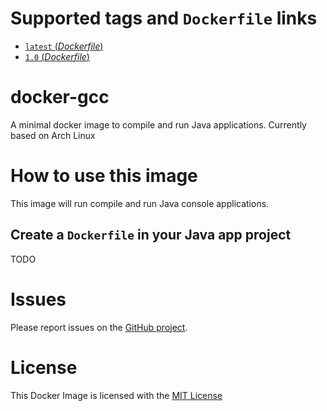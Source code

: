 # Supported tags and `Dockerfile` links
- [`latest` (*Dockerfile*)](https://github.com/kdeenanauth/docker-java/blob/master/1.0/Dockerfile)
- [`1.0` (*Dockerfile*)](https://github.com/kdeenanauth/docker-java/blob/master/1.0/Dockerfile)

# docker-gcc
A minimal docker image to compile and run Java applications. Currently based on Arch Linux

# How to use this image

This image will run compile and run Java console applications.

## Create a `Dockerfile` in your Java app project

TODO

# Issues

Please report issues on the [GitHub project](https://github.com/kdeenanauth/docker-java).

# License

This Docker Image is licensed with the [MIT License](https://github.com/kdeenanauth/docker-java/blob/master/LICENSE)
